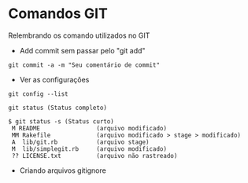 # Comandos GIT

Relembrando os comando utilizados no GIT

- Add commit sem passar pelo "git add"

```
git commit -a -m "Seu comentário de commit"
```

- Ver as configurações 
```
git config --list
```

```
git status (Status completo)

$ git status -s (Status curto)
 M README                (arquivo modificado)
 MM Rakefile             (arquivo modificado > stage > modificado)
 A  lib/git.rb           (arquivo stage)
 M  lib/simplegit.rb     (arquivo modificado)
 ?? LICENSE.txt          (arquivo não rastreado)
```

- Criando arquivos gitignore

